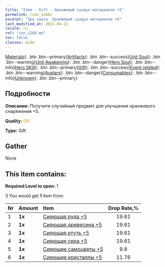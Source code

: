 ```yaml
---
title: "Item - Gift - Оранжевый сундук материалов +5"
permalink: /con_1268/
excerpt: "Эра хаоса  Оранжевый сундук материалов +5"
last_modified_at: 2021-04-22
locale: ru
ref: "con_1268.md"
toc: false
classes: wide
---
```

 [Materials](/ItemsRU/){: .btn .btn--primary}[Artifacts](/ItemsRU/Artifacts/){: .btn .btn--success}[Unit Soul](/ItemsRU/UnitSoul/){: .btn .btn--warning}[Unit Awakening](/ItemsRU/UnitAwakening/){: .btn .btn--danger}[Hero Soul](/ItemsRU/HeroSoul/){: .btn .btn--info}[Hero SKill](/ItemsRU/HeroSkill/){: .btn .btn--primary}[Gift](/ItemsRU/Gift/){: .btn .btn--success}[Event related](/ItemsRU/Events/){: .btn .btn--warning}[Avatars](/ItemsRU/Avatars/){: .btn .btn--danger}[Consumables](/ItemsRU/Consumables/){: .btn .btn--info}[Unknown](/ItemsRU/Unknown/){: .btn .btn--primary}

## Подробности
 **Описание:** Получите случайный предмет для улучшения оранжевого снаряжения +5.

 **Quality:** <span style="color: #FF8C00">OK</span>

 **Type:** Gift

## Gather

  None

## This item contains:

 **Required Level to open:** 1

 3 You would get **1** item  from:

  | Nr | Amount |     Item    | Drop Rate,% |
  |:---|:-------|:------------|:---------:|
  | 1 |  **1x** | [Сияющая руда +5](/ru/Items/mat_96/) | 19.61 | 
  | 2 |  **1x** | [Сияющая древесина +5](/ru/Items/mat_97/) | 19.61 | 
  | 3 |  **1x** | [Сияющая ртуть +5](/ru/Items/mat_98/) | 19.61 | 
  | 4 |  **1x** | [Сияющая сера +5](/ru/Items/mat_99/) | 19.61 | 
  | 5 |  **1x** | [Сияющие самоцветы +5](/ru/Items/mat_100/) | 9.8 | 
  | 6 |  **1x** | [Сияющие кристаллы +5](/ru/Items/mat_101/) | 11.76 | 
